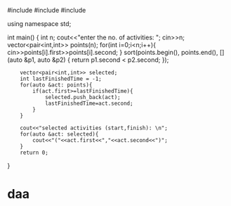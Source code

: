 
#include<iostream>
#include<vector>
#include <algorithm>

using namespace std;

int main()
{
    int n;
    cout<<"enter the no. of activities: ";
    cin>>n;
    vector<pair<int,int>> points(n);
    for(int i=0;i<n;i++){
        cin>>points[i].first>>points[i].second;
   }
   sort(points.begin(), points.end(), [](auto &p1, auto &p2) {
        return p1.second < p2.second;
    });

        vector<pair<int,int>> selected;
        int lastFinishedTime = -1;
        for(auto &act: points){
            if(act.first>=lastFinishedTime){
                selected.push_back(act);
                lastFinishedTime=act.second;
            }
        }

        cout<<"selected activities (start,finish): \n";
        for(auto &act: selected){
            cout<<"("<<act.first<<","<<act.second<<")";
        }
        return 0;
}
 # daa
